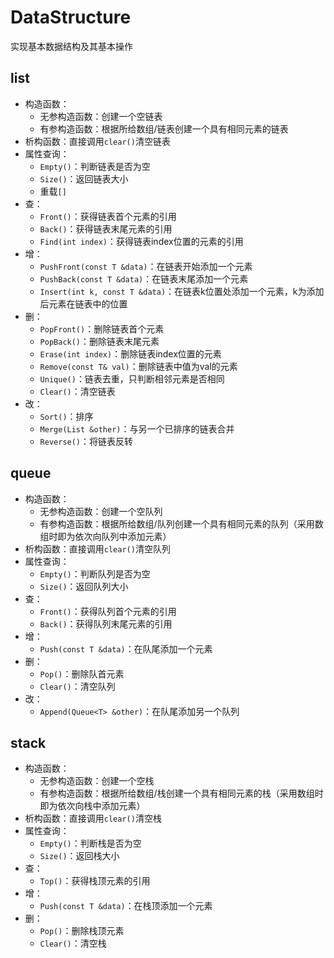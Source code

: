 # DataStructure

实现基本数据结构及其基本操作

## list

* 构造函数：
    * 无参构造函数：创建一个空链表
    * 有参构造函数：根据所给数组/链表创建一个具有相同元素的链表
* 析构函数：直接调用`clear()`清空链表
* 属性查询：
    * `Empty()`：判断链表是否为空
    * `Size()`：返回链表大小
    * 重载`[]`
* 查：
    * `Front()`：获得链表首个元素的引用
    * `Back()`：获得链表末尾元素的引用
    * `Find(int index)`：获得链表index位置的元素的引用
* 增：
    * `PushFront(const T &data)`：在链表开始添加一个元素
    * `PushBack(const T &data)`：在链表末尾添加一个元素
    * `Insert(int k, const T &data)`：在链表k位置处添加一个元素，k为添加后元素在链表中的位置
* 删：
    * `PopFront()`：删除链表首个元素
    * `PopBack()`：删除链表末尾元素
    * `Erase(int index)`：删除链表index位置的元素
    * `Remove(const T& val)`：删除链表中值为val的元素
    * `Unique()`：链表去重，只判断相邻元素是否相同
    * `Clear()`：清空链表
* 改：
    * `Sort()`：排序
    * `Merge(List &other)`：与另一个已排序的链表合并
    * `Reverse()`：将链表反转

## queue

* 构造函数：
    * 无参构造函数：创建一个空队列
    * 有参构造函数：根据所给数组/队列创建一个具有相同元素的队列（采用数组时即为依次向队列中添加元素）
* 析构函数：直接调用`clear()`清空队列
* 属性查询：
    * `Empty()`：判断队列是否为空
    * `Size()`：返回队列大小
* 查：
    * `Front()`：获得队列首个元素的引用
    * `Back()`：获得队列末尾元素的引用
* 增：
    * `Push(const T &data)`：在队尾添加一个元素
* 删：
    * `Pop()`：删除队首元素
    * `Clear()`：清空队列
* 改：
    * `Append(Queue<T> &other)`：在队尾添加另一个队列

## stack

* 构造函数：
    * 无参构造函数：创建一个空栈
    * 有参构造函数：根据所给数组/栈创建一个具有相同元素的栈（采用数组时即为依次向栈中添加元素）
* 析构函数：直接调用`clear()`清空栈
* 属性查询：
    * `Empty()`：判断栈是否为空
    * `Size()`：返回栈大小
* 查：
    * `Top()`：获得栈顶元素的引用
* 增：
    * `Push(const T &data)`：在栈顶添加一个元素
* 删：
    * `Pop()`：删除栈顶元素
    * `Clear()`：清空栈

